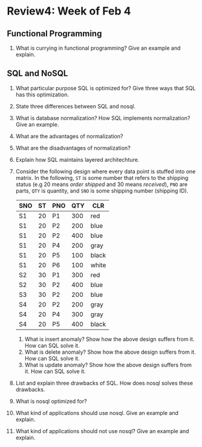 # Review4: Week of Feb 4

## Functional Programming
1. What is currying in functional programming? Give an example and explain.

## SQL and NoSQL
1. What particular purpose SQL is optimized for? Give three ways that SQL has this optimization.
1. State three differences between SQL and nosql.
2. What is database normalization? How SQL implements normalization? Give an example.
3. What are the advantages of normalization?
4. What are the disadvantages of normalization?
5. Explain how SQL maintains layered architechture.
6. Consider the following design where every data point is stuffed into one matrix. In the following, `ST` is some number that refers to the shipping status (e.g 20 means _order shipped_ and 30 means _received_), `PNO` are parts, `QTY` is quantity, and `SNO` is some shipping number (shipping ID).
     
     | SNO | ST | PNO | QTY | CLR   |
     |-----|----|-----|-----|-------|
     | S1  | 20 | P1  | 300 | red   |
     | S1  | 20 | P2  | 200 | blue  |
     | S1  | 20 | P2  | 400 | blue  |
     | S1  | 20 | P4  | 200 | gray  |
     | S1  | 20 | P5  | 100 | black |
     | S1  | 20 | P6  | 100 | white |
     | S2  | 30 | P1  | 300 | red   |
     | S2  | 30 | P2  | 400 | blue  |
     | S3  | 30 | P2  | 200 | blue  |
     | S4  | 20 | P2  | 200 | gray  |
     | S4  | 20 | P4  | 300 | gray  |
     | S4  | 20 | P5  | 400 | black |
    1. What is insert anomaly? Show how the above design suffers from it. How can SQL solve it.
    2. What is delete anomaly? Show how the above design suffers from it. How can SQL solve it.
    3. What is update anomaly? Show how the above design suffers from it. How can SQL solve it.
    
6. List and explain three drawbacks of SQL. How does nosql solves these drawbacks.
7. What is nosql optimized for?
9. What kind of applications should use nosql. Give an example and explain.
10. What kind of applications should not use nosql? Give an example and explain.

